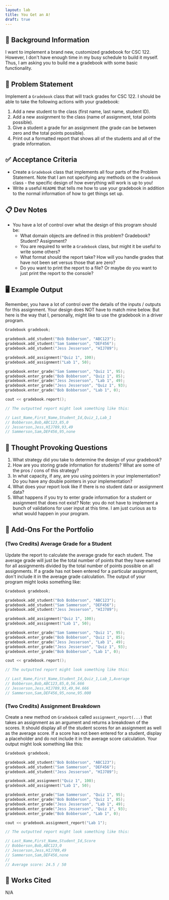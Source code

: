 ```yaml
---
layout: lab
title: You Get an A!
draft: true
---
```


## 🔖 Background Information

I want to implement a brand new, customized gradebook for CSC 122. However, I don't have enough time in my busy schedule to build it myself. Thus, I am asking you to build me a gradebook with some basic functionality.

## 🎯 Problem Statement

Implement a `Gradebook` class that will track grades for CSC 122. I should be able to take the following actions with your gradebook:

1. Add a new student to the class (first name, last name, student ID).
2. Add a new assignment to the class (name of assignment, total points possible).
3. Give a student a grade for an assignment (the grade can be between zero and the total points possible).
4. Print out a formatted report that shows all of the students and all of the grade information.

## ✅ Acceptance Criteria

* Create a `Gradebook` class that implements all four parts of the Problem Statement. Note that I am not specifying any methods on the `Gradebook` class - the specific design of how everything will work is up to you!
* Write a useful `README` that tells me how to use your gradebook in addition to the normal information of how to get things set up.

## 📋 Dev Notes

* You have a lot of control over what the design of this program should be:
  * What domain objects are defined in this problem? Gradebook? Student? Assignment?
  * You are required to write a `Gradebook` class, but might it be useful to write some others?
  * What format should the report take? How will you handle grades that have not been set versus those that are zero?
  * Do you want to print the report to a file? Or maybe do you want to just print the report to the console?

## 🖥️ Example Output

Remember, you have a lot of control over the details of the inputs / outputs for this assignment. Your design does NOT have to match mine below. But here is the way that I, personally, might like to use the gradebook in a driver program.

```cpp
Gradebook gradebook;

gradebook.add_student("Bob Bobberson", "ABC123");
gradebook.add_student("Sam Sammerson", "DEF456");
gradebook.add_student("Jess Jesserson", "HIJ789");

gradebook.add_assignment("Quiz 1", 100);
gradebook.add_assignment("Lab 1", 50);

gradebook.enter_grade("Sam Sammerson", "Quiz 1", 95);
gradebook.enter_grade("Bob Bobberson", "Quiz 1", 85);
gradebook.enter_grade("Jess Jesserson", "Lab 1", 49);
gradebook.enter_grade("Jess Jesserson", "Quiz 1", 93);
gradebook.enter_grade("Bob Bobberson", "Lab 1", 0);

cout << gradebook.report();

// The outputted report might look something like this:

// Last_Name,First_Name,Student_Id,Quiz_1,Lab_1
// Bobberson,Bob,ABC123,85,0
// Jesserson,Jess,HIJ789,93,49
// Sammerson,Sam,DEF456,95,none
```

## 📝 Thought Provoking Questions

1. What strategy did you take to determine the design of your gradebook?
2. How are you storing grade information for students? What are some of the pros / cons of this strategy?
3. In what capacity, if any, are you using pointers in your implementation? Do you have any double pointers in your implementation?
4. What does your report look like if there is no student data or assignment data?
5. What happens if you try to enter grade information for a student or assignment that does not exist? Note: you do not have to implement a bunch of validations for user input at this time. I am just curious as to what would happen in your program.

## 💼 Add-Ons For the Portfolio

### (Two Credits) Average Grade for a Student

Update the report to calculate the average grade for each student. The average grade will just be the total number of points that they have earned for all assignments divided by the total number of points possible on all assignments. If a grade has not been entered for a particular assignment, don't include it in the average grade calculation. The output of your program might looks something like:

```cpp
Gradebook gradebook;

gradebook.add_student("Bob Bobberson", "ABC123");
gradebook.add_student("Sam Sammerson", "DEF456");
gradebook.add_student("Jess Jesserson", "HIJ789");

gradebook.add_assignment("Quiz 1", 100);
gradebook.add_assignment("Lab 1", 50);

gradebook.enter_grade("Sam Sammerson", "Quiz 1", 95);
gradebook.enter_grade("Bob Bobberson", "Quiz 1", 85);
gradebook.enter_grade("Jess Jesserson", "Lab 1", 49);
gradebook.enter_grade("Jess Jesserson", "Quiz 1", 93);
gradebook.enter_grade("Bob Bobberson", "Lab 1", 0);

cout << gradebook.report();

// The outputted report might look something like this:

// Last_Name,First_Name,Student_Id,Quiz_1,Lab_1,Average
// Bobberson,Bob,ABC123,85,0,56.666
// Jesserson,Jess,HIJ789,93,49,94.666
// Sammerson,Sam,DEF456,95,none,95.000
```

### (Two Credits) Assignment Breakdown

Create a new method on `Gradebook` called `assignment_report(...)` that takes an assignment as an argument and returns a breakdown of the scores. It should display all of the student scores for an assignment as well as the average score. If a score has not been entered for a student, display a placeholder and do not include it in the average score calculation. Your output might look something like this:

```cpp
Gradebook gradebook;

gradebook.add_student("Bob Bobberson", "ABC123");
gradebook.add_student("Sam Sammerson", "DEF456");
gradebook.add_student("Jess Jesserson", "HIJ789");

gradebook.add_assignment("Quiz 1", 100);
gradebook.add_assignment("Lab 1", 50);

gradebook.enter_grade("Sam Sammerson", "Quiz 1", 95);
gradebook.enter_grade("Bob Bobberson", "Quiz 1", 85);
gradebook.enter_grade("Jess Jesserson", "Lab 1", 49);
gradebook.enter_grade("Jess Jesserson", "Quiz 1", 93);
gradebook.enter_grade("Bob Bobberson", "Lab 1", 0);

cout << gradebook.assignment_report("Lab 1");

// The outputted report might look something like this:

// Last_Name,First_Name,Student_Id,Score
// Bobberson,Bob,ABC123,0
// Jesserson,Jess,HIJ789,49
// Sammerson,Sam,DEF456,none
//
// Average score: 24.5 / 50
```

## 📘 Works Cited

N/A

